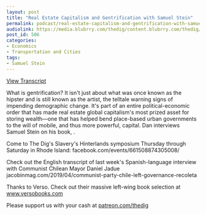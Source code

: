 ```yaml
---
layout: post
title: "Real Estate Capitalism and Gentrification with Samuel Stein"
permalink: podcast/real-estate-capitalism-and-gentrification-with-samuel-stein/
audiolink: https://media.blubrry.com/thedig/content.blubrry.com/thedig/The_Dig_-_EP_194_-_Stein.mp3
post_id: 506
categories: 
- Economics
- Transportation and Cities
tags: 
- Samuel Stein
---
```


[View Transcript](https://www.thedigradio.com/transcripts/transcript-real-estate-capitalism-and-gentrification-with-samuel-stein)


What is gentrification? It isn't just about what was once known as the hipster and is still known as the artist, the telltale warning signs of impending demographic change. It's part of an entire political-economic order that has made real estate global capitalism's most prized asset for storing wealth—one that has helped bend place-based urban governments to the will of mobile, and thus more powerful, capital. Dan interviews Samuel Stein on his book, 
.

Come to The Dig's Slavery's Hinterlands symposium Thursday through Saturday in Rhode Island: facebook.com/events/661508874305008/

Check out the English transcript of last week's Spanish-language interview with Communist Chilean Mayor Daniel Jadue jacobinmag.com/2019/04/communist-party-chile-left-governance-recoleta

Thanks to Verso. Check out their massive left-wing book selection at www.versobooks.com

Please support us with your cash at [patreon.com/thedig](http://www.patreon.com/TheDig) 